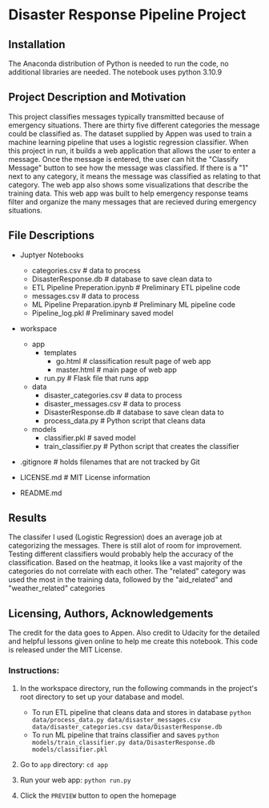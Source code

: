 # Disaster Response Pipeline Project

## Installation
 
The Anaconda distribution of Python is needed to run the code, no additional libraries are needed. The notebook uses python 3.10.9

## Project Description and Motivation

This project classifies messages typically transmitted because of emergency situations. There are thirty five different categories 
the message could be classified as. The dataset supplied by Appen was used to train a machine learning pipeline that uses a 
logistic regression classifier. When this project in run, it builds a web application that allows the user to enter a message.
Once the message is entered, the user can hit the "Classify Message" button to see how the message was classified. If there is
a "1" next to any category, it means the message was classified as relating to that category. The web app also shows some visualizations
that describe the training data. This web app was built to help emergency response teams filter and organize the many messages that
are recieved during emergency situations.

## File Descriptions

* Juptyer Notebooks
    * categories.csv # data to process
    * DisasterResponse.db # database to save clean data to
    * ETL Pipeline Preperation.ipynb # Preliminary ETL pipeline code
    * messages.csv # data to process
    * ML Pipeline Preparation.ipynb # Preliminary ML pipeline code
    * Pipeline_log.pkl # Preliminary saved model
    
* workspace
    * app
        * templates
            * go.html # classification result page of web app
            * master.html # main page of web app
        * run.py # Flask file that runs app
    * data
        * disaster_categories.csv # data to process
        * disaster_messages.csv # data to process
        * DisasterResponse.db # database to save clean data to
        * process_data.py # Python script that cleans data
    * models
        * classifier.pkl # saved model
        * train_classifier.py # Python script that creates the classifier
        
* .gitignore # holds filenames that are not tracked by Git
* LICENSE.md # MIT License information
* README.md

## Results

The classifer I used (Logistic Regression) does an average job at categorizing the messages. There is still alot of room for improvement. Testing
different classifiers would probably help the accuracy of the classification. Based on the heatmap, it looks like a vast majority of the categories do not correlate with each other. The "related" category was used the most in the training data, followed by the "aid_related" and "weather_related" categories

## Licensing, Authors, Acknowledgements

The credit for the data goes to Appen. Also credit to Udacity for the detailed and helpful lessons given online to help me create this notebook. This code is released under the MIT License.

### Instructions:
1. In the workspace directory, run the following commands in the project's root directory to set up your database and model.

    - To run ETL pipeline that cleans data and stores in database
        `python data/process_data.py data/disaster_messages.csv data/disaster_categories.csv data/DisasterResponse.db`
    - To run ML pipeline that trains classifier and saves
        `python models/train_classifier.py data/DisasterResponse.db models/classifier.pkl`

2. Go to `app` directory: `cd app`

3. Run your web app: `python run.py`

4. Click the `PREVIEW` button to open the homepage
